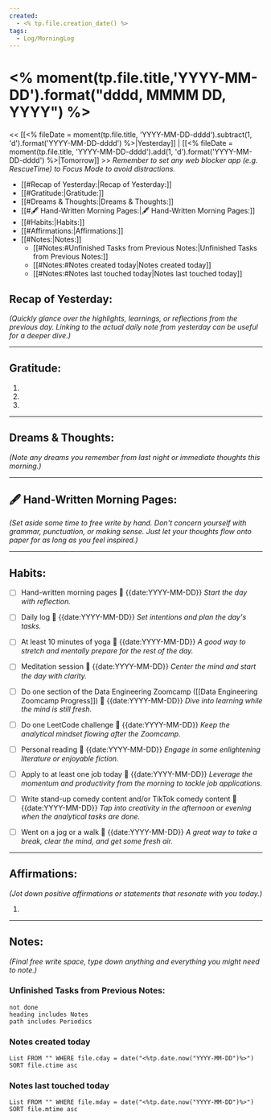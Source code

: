```yaml
---
created:
  - <% tp.file.creation_date() %>
tags:
  - Log/MorningLog
---
```

# <% moment(tp.file.title,'YYYY-MM-DD').format("dddd, MMMM DD, YYYY") %>

<< [[<% fileDate = moment(tp.file.title, 'YYYY-MM-DD-dddd').subtract(1, 'd').format('YYYY-MM-DD-dddd') %>|Yesterday]] | [[<% fileDate = moment(tp.file.title, 'YYYY-MM-DD-dddd').add(1, 'd').format('YYYY-MM-DD-dddd') %>|Tomorrow]] >>
_Remember to set any web blocker app (e.g. RescueTime) to Focus Mode to avoid distractions._
- [[#Recap of Yesterday:|Recap of Yesterday:]]
- [[#Gratitude:|Gratitude:]]
- [[#Dreams & Thoughts:|Dreams & Thoughts:]]
- [[#🖋️ Hand-Written Morning Pages:|🖋️ Hand-Written Morning Pages:]]
- [[#Habits:|Habits:]]
- [[#Affirmations:|Affirmations:]]
- [[#Notes:|Notes:]]
	- [[#Notes:#Unfinished Tasks from Previous Notes:|Unfinished Tasks from Previous Notes:]]
	- [[#Notes:#Notes created today|Notes created today]]
	- [[#Notes:#Notes last touched today|Notes last touched today]]

## Recap of Yesterday:

_(Quickly glance over the highlights, learnings, or reflections from the previous day. Linking to the actual daily note from yesterday can be useful for a deeper dive.)_

---
## Gratitude:
1. 
2. 
3. 
---
## Dreams & Thoughts:

_(Note any dreams you remember from last night or immediate thoughts this morning.)_

---
## 🖋️ Hand-Written Morning Pages:

_(Set aside some time to free write by hand. Don't concern yourself with grammar, punctuation, or making sense. Just let your thoughts flow onto paper for as long as you feel inspired.)_

---
## Habits:

- [ ] Hand-written morning pages 📅 {{date:YYYY-MM-DD}}
  *Start the day with reflection.*

- [ ] Daily log 📅 {{date:YYYY-MM-DD}}
  *Set intentions and plan the day's tasks.*

- [ ] At least 10 minutes of yoga 📅 {{date:YYYY-MM-DD}}
  *A good way to stretch and mentally prepare for the rest of the day.*

- [ ] Meditation session 📅 {{date:YYYY-MM-DD}}
  *Center the mind and start the day with clarity.*

- [ ] Do one section of the Data Engineering Zoomcamp ([[Data Engineering Zoomcamp Progress]]) 📅 {{date:YYYY-MM-DD}}
  *Dive into learning while the mind is still fresh.*

- [ ] Do one LeetCode challenge 📅 {{date:YYYY-MM-DD}}
  *Keep the analytical mindset flowing after the Zoomcamp.*

- [ ] Personal reading 📅 {{date:YYYY-MM-DD}}
  *Engage in some enlightening literature or enjoyable fiction.*

- [ ] Apply to at least one job today 📅 {{date:YYYY-MM-DD}}
  *Leverage the momentum and productivity from the morning to tackle job applications.*

- [ ] Write stand-up comedy content and/or TikTok comedy content 📅 {{date:YYYY-MM-DD}}
  *Tap into creativity in the afternoon or evening when the analytical tasks are done.*

- [ ] Went on a jog or a walk 📅 {{date:YYYY-MM-DD}}
  *A great way to take a break, clear the mind, and get some fresh air.*

---
## Affirmations:

_(Jot down positive affirmations or statements that resonate with you today.)_ 

1.

---
## Notes:

_(Final free write space, type down anything and everything you might need to note.)_


### Unfinished Tasks from Previous Notes:
```tasks
not done
heading includes Notes
path includes Periodics
```
### Notes created today
```dataview
List FROM "" WHERE file.cday = date("<%tp.date.now("YYYY-MM-DD")%>") SORT file.ctime asc
```

### Notes last touched today
```dataview
List FROM "" WHERE file.mday = date("<%tp.date.now("YYYY-MM-DD")%>") SORT file.mtime asc
```
